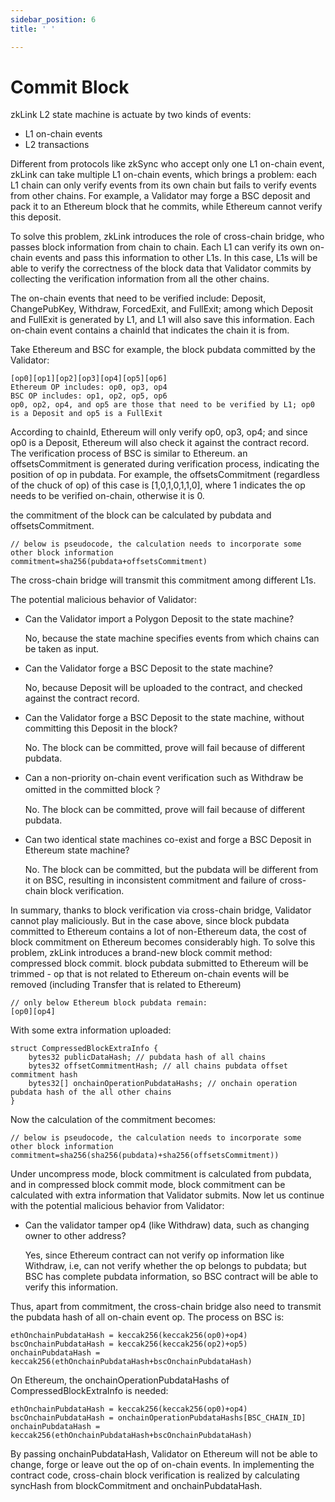 ```yaml
---
sidebar_position: 6
title: ' '

---
```


# Commit Block
zkLink L2 state machine is actuate by two kinds of events:

* L1 on-chain events
* L2 transactions

Different from protocols like zkSync who accept only one L1 on-chain event, zkLink can take multiple L1 on-chain events, which brings a problem: each L1 chain can only verify events from its own chain but fails to verify events from other chains. For example, a Validator may forge a BSC deposit and pack it to an Ethereum block that he commits, while Ethereum cannot verify this deposit.

To solve this problem, zkLink introduces the role of cross-chain bridge, who passes block information from chain to chain. Each L1 can verify its own on-chain events and pass this information to other L1s. In this case, L1s will be able to verify the correctness of the block data that Validator commits by collecting the verification information from all the other chains.

The on-chain events that need to be verified include: Deposit, ChangePubKey, Withdraw, ForcedExit, and FullExit; among which Deposit and FullExit is generated by L1, and L1 will also save this information. Each on-chain event contains a chainId that indicates the chain it is from.

Take Ethereum and BSC for example, the block pubdata committed by the Validator:

```
[op0][op1][op2][op3][op4][op5][op6]
Ethereum OP includes: op0, op3, op4
BSC OP includes: op1, op2, op5, op6
op0, op2, op4, and op5 are those that need to be verified by L1; op0 is a Deposit and op5 is a FullExit
```

According to chainId, Ethereum will only verify op0, op3, op4; and since op0 is a Deposit, Ethereum will also check it against the contract record. The verification process of BSC is similar to Ethereum. an offsetsCommitment is generated during verification process, indicating the position of op in pubdata. For example, the offsetsCommitment (regardless of the chuck of op) of this case is [1,0,1,0,1,1,0], where 1 indicates the op needs to be verified on-chain, otherwise it is 0.

the commitment of the block can be calculated by pubdata and offsetsCommitment.



```solidity
// below is pseudocode, the calculation needs to incorporate some other block information
commitment=sha256(pubdata+offsetsCommitment)
```

The cross-chain bridge will transmit this commitment among different L1s.

The potential malicious behavior of Validator:

* Can the Validator import a Polygon Deposit to the state machine?

  No, because the state machine specifies events from which chains can be taken as input.

* Can the Validator forge a BSC Deposit to the state machine?

  No, because Deposit will be uploaded to the contract, and checked against the contract record.

* Can the Validator forge a BSC Deposit to the state machine, without committing this Deposit in the block?

  No. The block can be committed, prove will fail because of different pubdata.

* Can a non-priority on-chain event verification such as Withdraw be omitted in the committed block？

  No. The block can be committed, prove will fail because of different pubdata.

* Can two identical state machines co-exist and forge a BSC Deposit in Ethereum state machine?

  No. The block can be committed, but the pubdata will be different from it on BSC, resulting in inconsistent commitment and failure of cross-chain block verification.


In summary, thanks to block verification via cross-chain bridge, Validator cannot play maliciously. But in the case above, since block pubdata committed to Ethereum contains a lot of non-Ethereum data, the cost of block commitment on Ethereum becomes considerably high. To solve this problem, zkLink introduces a brand-new block commit method: compressed block commit. block pubdata submitted to Ethereum will be trimmed - op that is not related to Ethereum on-chain events will be removed (including Transfer that is related to Ethereum)

```
// only below Ethereum block pubdata remain:
[op0][op4]
```

With some extra information uploaded:

```solidity
struct CompressedBlockExtraInfo {
	bytes32 publicDataHash; // pubdata hash of all chains
	bytes32 offsetCommitmentHash; // all chains pubdata offset commitment hash
	bytes32[] onchainOperationPubdataHashs; // onchain operation pubdata hash of the all other chains
}
```

Now the calculation of the commitment becomes:

```solidity
// below is pseudocode, the calculation needs to incorporate some other block information
commitment=sha256(sha256(pubdata)+sha256(offsetsCommitment))
```

Under uncompress mode, block commitment is calculated from pubdata, and in compressed block commit mode, block commitment can be calculated with extra information that Validator submits. Now let us continue with the potential malicious behavior from Validator:

* Can the validator tamper op4 (like Withdraw) data, such as changing owner to other address?

  Yes, since Ethereum contract can not verify op information like Withdraw, i.e, can not verify whether the op belongs to pubdata; but BSC has complete pubdata information, so BSC contract will be able to verify this information.

Thus, apart from commitment, the cross-chain bridge also need to transmit the pubdata hash of all on-chain event op. The process on BSC is:


```solidity
ethOnchainPubdataHash = keccak256(keccak256(op0)+op4)
bscOnchainPubdataHash = keccak256(keccak256(op2)+op5)
onchainPubdataHash = keccak256(ethOnchainPubdataHash+bscOnchainPubdataHash)
```
On Ethereum, the onchainOperationPubdataHashs of CompressedBlockExtraInfo is needed:

```solidity
ethOnchainPubdataHash = keccak256(keccak256(op0)+op4)
bscOnchainPubdataHash = onchainOperationPubdataHashs[BSC_CHAIN_ID]
onchainPubdataHash = keccak256(ethOnchainPubdataHash+bscOnchainPubdataHash)
```

By passing onchainPubdataHash, Validator on Ethereum will not be able to change, forge or leave out the op of on-chain events. In implementing the contract code, cross-chain block verification is realized by calculating syncHash from blockCommitment and onchainPubdataHash.
